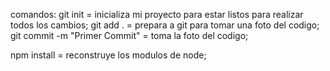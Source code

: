 comandos:
git init = inicializa mi proyecto para estar listos para realizar todos los cambios;
git add . = prepara a git para tomar una foto del codigo;
git commit -m "Primer Commit" = toma la foto del codigo;



npm install = reconstruye los modulos de node;